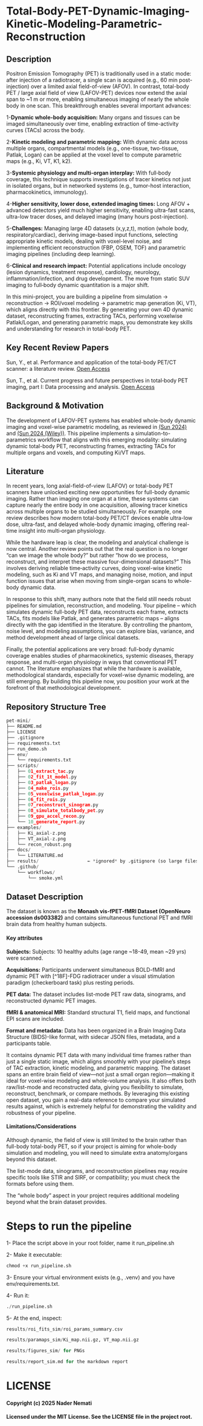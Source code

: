 # Total-Body-PET-Dynamic-Imaging-Kinetic-Modeling-Parametric-Reconstruction

## Description

Positron Emission Tomography (PET) is traditionally used in a static mode: after injection of a radiotracer, a single scan is acquired (e.g., 60 min post-injection) over a limited axial field-of-view (AFOV). In contrast, total-body PET / large axial field of view (LAFOV-PET) devices now extend the axial span to ~1 m or more, enabling simultaneous imaging of nearly the whole body in one scan. This breakthrough enables several important advances:

1-**Dynamic whole-body acquisition:** Many organs and tissues can be imaged simultaneously over time, enabling extraction of time-activity curves (TACs) across the body.

2-**Kinetic modeling and parametric mapping:** With dynamic data across multiple organs, compartmental models (e.g., one-tissue, two-tissue, Patlak, Logan) can be applied at the voxel level to compute parametric maps (e.g., Ki, VT, K1, k2).

3-**Systemic physiology and multi-organ interplay:** With full‐body coverage, this technique supports investigations of tracer kinetics not just in isolated organs, but in networked systems (e.g., tumor-host interaction, pharmacokinetics, immunology).

4-**Higher sensitivity, lower dose, extended imaging times:** Long AFOV + advanced detectors yield much higher sensitivity, enabling ultra-fast scans, ultra-low tracer doses, and delayed imaging (many hours post-injection).

5-**Challenges:** Managing large 4D datasets (x,y,z,t), motion (whole body, respiratory/cardiac), deriving image-based input functions, selecting appropriate kinetic models, dealing with voxel-level noise, and implementing efficient reconstruction (FBP, OSEM, TOF) and parametric imaging pipelines (including deep learning).

6-**Clinical and research impact:** Potential applications include oncology (lesion dynamics, treatment response), cardiology, neurology, inflammation/infection, and drug development. The move from static SUV imaging to full‐body dynamic quantitation is a major shift.


In this mini-project, you are building a pipeline from simulation → reconstruction → ROI/voxel modeling → parametric map generation (Ki, VT), which aligns directly with this frontier. By generating your own 4D dynamic dataset, reconstructing frames, extracting TACs, performing voxelwise Patlak/Logan, and generating parametric maps, you demonstrate key skills and understanding for research in total-body PET.

## Key Recent Review Papers

Sun, Y., et al. Performance and application of the total-body PET/CT scanner: a literature review. [Open Access](https://ejnmmires.springeropen.com/articles/10.1186/s13550-023-01059-1?utm_source=chatgpt.com)

Sun, T., et al. Current progress and future perspectives in total‐body PET imaging, part I: Data processing and analysis. [Open Access](https://onlinelibrary.wiley.com/doi/epdf/10.1002/ird3.66)

## Background & Motivation

The development of LAFOV-PET systems has enabled whole-body dynamic imaging and voxel-wise parametric modeling, as reviewed in [(Sun 2024)](https://ejnmmires.springeropen.com/articles/10.1186/s13550-023-01059-1?utm_source=chatgpt.com) and [(Sun 2024 (Wiley))](https://onlinelibrary.wiley.com/doi/epdf/10.1002/ird3.66). This pipeline implements a simulation-to-parametrics workflow that aligns with this emerging modality: simulating dynamic total-body PET, reconstructing frames, extracting TACs for multiple organs and voxels, and computing Ki/VT maps.

## Literature

In recent years, long axial-field-of-view (LAFOV) or total-body PET scanners have unlocked exciting new opportunities for full-body dynamic imaging. Rather than imaging one organ at a time, these systems can capture nearly the entire body in one acquisition, allowing tracer kinetics across multiple organs to be studied simultaneously. For example, one review describes how modern total-body PET/CT devices enable ultra-low dose, ultra-fast, and delayed whole-body dynamic imaging, offering real-time insight into multi‐organ physiology.

While the hardware leap is clear, the modeling and analytical challenge is now central. Another review points out that the real question is no longer “can we image the whole body?” but rather “how do we process, reconstruct, and interpret these massive four-dimensional datasets?” This involves deriving reliable time‐activity curves, doing voxel-wise kinetic modeling, such as Ki and VT maps, and managing noise, motion, and input function issues that arise when moving from single-organ scans to whole-body dynamic data.

In response to this shift, many authors note that the field still needs robust pipelines for simulation, reconstruction, and modeling. Your pipeline – which simulates dynamic full-body PET data, reconstructs each frame, extracts TACs, fits models like Patlak, and generates parametric maps – aligns directly with the gap identified in the literature. By controlling the phantom, noise level, and modeling assumptions, you can explore bias, variance, and method development ahead of large clinical datasets.

Finally, the potential applications are very broad: full-body dynamic coverage enables studies of pharmacokinetics, systemic diseases, therapy response, and multi-organ physiology in ways that conventional PET cannot. The literature emphasizes that while the hardware is available, methodological standards, especially for voxel-wise dynamic modeling, are still emerging. By building this pipeline now, you position your work at the forefront of that methodological development.

## Repository Structure Tree
```python
pet-mini/
├── README.md
├── LICENSE
├── .gitignore
├── requirements.txt
├── run_demo.sh
├── env/
│   └── requirements.txt
├── scripts/
│   ├── 01_extract_tac.py
│   ├── 02_fit_1t_model.py
│   ├── 03_patlak_logan.py
│   ├── 04_make_rois.py
│   ├── 05_voxelwise_patlak_logan.py
│   ├── 06_fit_rois.py
│   ├── 07_reconstruct_sinogram.py
│   ├── 08_simulate_totalbody_pet.py
│   ├── 09_gpu_accel_recon.py
│   └── 10_generate_report.py
├── examples/
│   ├── Ki_axial-z.png
│   ├── VT_axial-z.png
│   └── recon_robust.png
├── docs/
│   └── LITERATURE.md
├── results/                  ← *ignored* by .gitignore (so large files are not tracked)
└── .github/
    └── workflows/
        └── smoke.yml
```

## Dataset Description

The dataset is known as the **Monash vis‑fPET‑fMRI Dataset (OpenNeuro accession ds003382)** and contains simultaneous functional PET and fMRI brain data from healthy human subjects.

#### Key attributes

**Subjects:** Subjects: 10 healthy adults (age range ~18-49, mean ~29 yrs) were scanned. 

**Acquisitions:** Participants underwent simultaneous BOLD-fMRI and dynamic PET with [^18F]-FDG radiotracer under a visual stimulation paradigm (checkerboard task) plus resting periods.

**PET data:** The dataset includes list-mode PET raw data, sinograms, and reconstructed dynamic PET images.

**fMRI & anatomical MRI:** Standard structural T1, field maps, and functional EPI scans are included.

**Format and metadata:** Data has been organized in a Brain Imaging Data Structure (BIDS)-like format, with sidecar JSON files, metadata, and a participants table.


It contains dynamic PET data with many individual time frames rather than just a single static image, which aligns smoothly with your pipeline’s steps of TAC extraction, kinetic modeling, and parametric mapping. The dataset spans an entire brain field of view—not just a small organ region—making it ideal for voxel-wise modeling and whole-volume analysis. It also offers both raw/list-mode and reconstructed data, giving you flexibility to simulate, reconstruct, benchmark, or compare methods. By leveraging this existing open dataset, you gain a real-data reference to compare your simulated results against, which is extremely helpful for demonstrating the validity and robustness of your pipeline.


#### Limitations/Considerations

Although dynamic, the field of view is still limited to the brain rather than full-body total-body PET, so if your project is aiming for whole-body simulation and modeling, you will need to simulate extra anatomy/organs beyond this dataset.

The list-mode data, sinograms, and reconstruction pipelines may require specific tools like STIR and SIRF, or compatibility; you must check the formats before using them.

The “whole body” aspect in your project requires additional modeling beyond what the brain dataset provides.

# Steps to run the pipeline

1- Place the script above in your root folder, name it run_pipeline.sh

2- Make it executable:
```python
chmod +x run_pipeline.sh
```

3- Ensure your virtual environment exists (e.g., .venv) and you have env/requirements.txt.

4- Run it:

```python
./run_pipeline.sh
```

5- At the end, inspect:

```python
results/roi_fits_sim/roi_params_summary.csv

results/paramaps_sim/Ki_map.nii.gz, VT_map.nii.gz

results/figures_sim/ for PNGs

results/report_sim.md for the markdown report
```

# LICENSE

#### Copyright (c) 2025 Nader Nemati
#### Licensed under the MIT License. See the LICENSE file in the project root.

